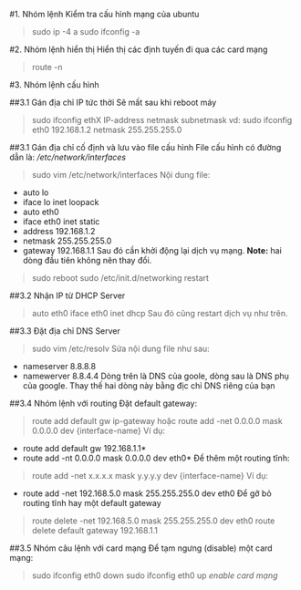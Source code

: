 #1. Nhóm lệnh Kiểm tra cấu hình mạng của ubuntu
>sudo ip -4 a
>sudo ifconfig -a

#2. Nhóm lệnh hiển thị
Hiển thị các định tuyến đi qua các card mạng
>route -n

#3. Nhóm lệnh cấu hình

##3.1 Gán địa chỉ IP tức thời
Sẽ mất sau khi reboot máy
>sudo ifconfig ethX IP-address netmask subnetmask
vd: 
>sudo ifconfig eth0 192.168.1.2 netmask 255.255.255.0

##3.1 Gán địa chỉ cố định và lưu vào file cấu hình
File cấu hình có đường dẫn là: */etc/network/interfaces*
>sudo vim /etc/network/interfaces
Nội dung file:
* auto lo
* iface lo inet loopack
* auto eth0
* iface eth0 inet static
* address 192.168.1.2
* netmask 255.255.255.0
* gateway 192.168.1.1
Sau đó cần khởi động lại dịch vụ mạng. 
**Note:** hai dòng đầu tiên không nên thay đổi.
>sudo reboot
>sudo /etc/init.d/networking restart

##3.2 Nhận IP từ DHCP Server
>auto eth0
>iface eth0 inet dhcp
Sau đó cũng restart dịch vụ như trên.

##3.3 Đặt địa chỉ DNS Server 
>sudo vim /etc/resolv
Sửa nội dung file như sau:
*	nameserver 8.8.8.8
*	namewerver 8.8.4.4
Dòng trên là DNS của goole, dòng sau là DNS phụ của google. Thay thế hai dòng này bằng địc chỉ DNS riêng của bạn

##3.4 Nhóm lệnh với routing
Đặt default gateway:
>route add default gw ip-gateway
hoặc
>route add -net 0.0.0.0 mask 0.0.0.0 dev {interface-name}
Ví dụ:
* route add default gw 192.168.1.1*
* route add -nt 0.0.0.0 mask 0.0.0.0 dev eth0*
Để thêm một routing tĩnh:
>route add -net x.x.x.x mask y.y.y.y dev {interface-name}
Ví dụ:
* route add -net 192.168.5.0 mask 255.255.255.0 dev eth0
Để gỡ bỏ routing tĩnh hay một default gateway
>route delete -net 192.168.5.0 mask 255.255.255.0 dev eth0
>route delete default gateway 192.168.1.1

##3.5 Nhóm câu lệnh với card mạng
Để tạm ngưng (disable) một card mạng:
>sudo ifconfig eth0 down
>sudo ifconfig eth0 up *enable card mạng*

